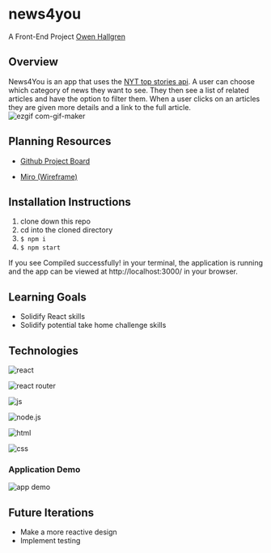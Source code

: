 # news4you

A Front-End Project [Owen Hallgren](https://github.com/OwenHallgren)

## Overview
News4You is an app that uses the [NYT top stories api](https://developer.nytimes.com/docs/top-stories-product/1/overview). A user can choose which category of news they want to see. They then see a list of related articles and have the option to filter them. When a user clicks on an articles they are given more details and a link to the full article. ![ezgif com-gif-maker](https://user-images.githubusercontent.com/71943275/121634153-53a5ec80-ca41-11eb-84f0-8f734f9a605f.gif)



## Planning Resources

* [Github Project Board](https://github.com/owenhallgren/news4you/projects/1)

* [Miro (Wireframe)](https://miro.com/app/board/o9J_l_hIZDk=/)

## Installation Instructions

1. clone down this repo
2. cd into the cloned directory
3. `$ npm i`
4. `$ npm start`

If you see Compiled successfully! in your terminal, the application is running and the app can be viewed at http://localhost:3000/ in your browser.


## Learning Goals
* Solidify React skills
* Solidify potential take home challenge skills


## Technologies

![react](https://img.shields.io/badge/React-20232A?style=for-the-badge&logo=react&logoColor=61DAFB)

![react router](https://img.shields.io/badge/React_Router-CA4245?style=for-the-badge&logo=react-router&logoColor=white)

![js](https://img.shields.io/badge/JavaScript-F7DF1E?style=for-the-badge&logo=javascript&logoColor=black)

![node.js](	https://img.shields.io/badge/Node.js-43853D?style=for-the-badge&logo=node.js&logoColor=white)

![html](https://img.shields.io/badge/HTML5-E34F26?style=for-the-badge&logo=html5&logoColor=white)

![css](https://img.shields.io/badge/CSS3-1572B6?style=for-the-badge&logo=css3&logoColor=white)


### Application Demo
![app demo](https://giphy.com/gifs/O3jqOfyCtEIOF6RyId)

## Future Iterations

- Make a more reactive design
- Implement testing
